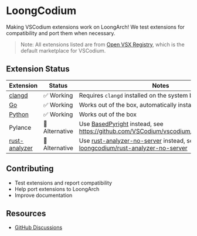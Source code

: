 # LoongCodium

Making VSCodium extensions work on LoongArch! We test extensions for compatibility and port them when necessary.

> Note: All extensions listed are from [Open VSX Registry](https://open-vsx.org/), which is the default marketplace for VSCodium.

## Extension Status

| Extension | Status | Notes |
|-----------|---------|-------|
| [clangd](https://open-vsx.org/extension/llvm-vs-code-extensions/vscode-clangd) | ✅ Working | Requires `clangd` installed on the system beforehand |
| [Go](https://open-vsx.org/extension/golang/Go) | ✅ Working | Works out of the box, automatically install related binaries |
| [Python](https://open-vsx.org/extension/ms-python/python) | ✅ Working | Works out of the box |
| Pylance | 🔄 Alternative | Use [BasedPyright](https://open-vsx.org/extension/detachhead/basedpyright) instead, see https://github.com/VSCodium/vscodium/discussions/1641 |
| [rust-analyzer](https://open-vsx.org/extension/rust-lang/rust-analyzer) | 🔄 Alternative | Use [rust-analyzer-no-server](https://open-vsx.org/extension/loong-vsx/rust-analyzer) instead, see [loongcodium/rust-analyzer-no-server](https://github.com/loongcodium/rust-analyzer-no-server) |

## Contributing

- Test extensions and report compatibility
- Help port extensions to LoongArch
- Improve documentation

## Resources

- [GitHub Discussions](https://github.com/orgs/loongcodium/discussions)
